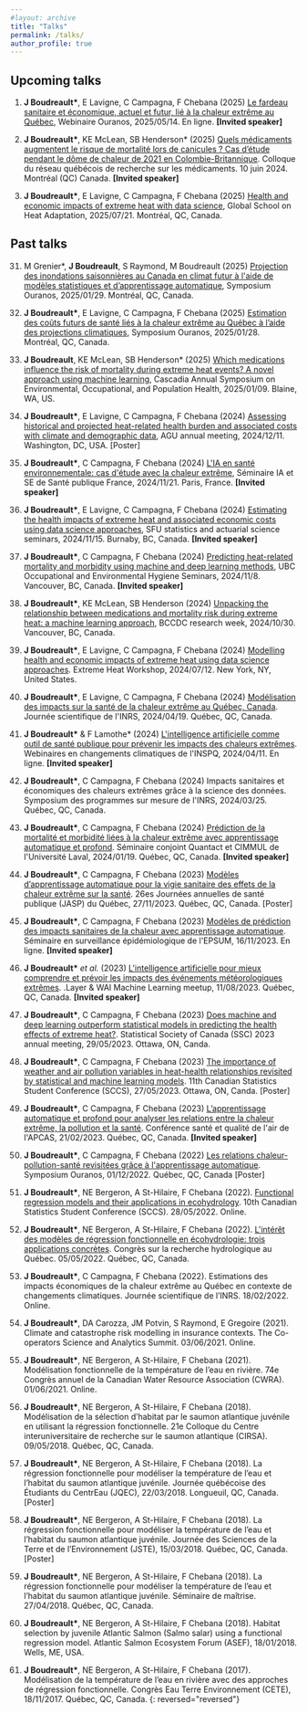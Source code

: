 ```yaml
---
#layout: archive
title: "Talks"
permalink: /talks/
author_profile: true
---
```


Upcoming talks
-------------------

1. **J Boudreault\***, E Lavigne, C Campagna, F Chebana (2025) [Le fardeau sanitaire et économique, actuel et futur, lié à la chaleur extrême au Québec](https://www.ouranos.ca/fr/webinaires), Webinaire Ouranos, 2025/05/14. En ligne. **[Invited speaker]**

1. **J Boudreault\***, KE McLean, SB Henderson\* (2025) [Quels médicaments augmentent le risque de mortalité lors de canicules ? Cas d’étude pendant le dôme de chaleur de 2021 en Colombie-Britannique](https://www.rqrm.ca/2025/01/31/14e-edition-du-colloque-annuel-du-rqrm/). Colloque du réseau québécois de recherche sur les médicaments. 10 juin 2024. Montréal (QC) Canada.  **[Invited speaker]**

2. **J Boudreault\***, E Lavigne, C Campagna, F Chebana (2025) [Health and economic impacts of extreme heat with data science](https://icm-mhi.org/centre-de-recherche/global-school-on-heat-adaptation/), Global School on Heat Adaptation, 2025/07/21. Montréal, QC, Canada.


Past talks
-------------------

31. M Grenier\*, **J Boudreault**, S Raymond, M Boudreault (2025) [Projection des inondations saisonnières au Canada en climat futur à l'aide de modèles statistiques et d’apprentissage automatique](https://www.ouranos.ca/fr/symposium/programmation-jour2/session19-intelligence-artificielle-changements-climatiques), Symposium Ouranos, 2025/01/29.  Montréal, QC, Canada. 

30. **J Boudreault\***, E Lavigne, C Campagna, F Chebana (2025) [Estimation des coûts futurs de santé liés à la chaleur extrême au Québec à l’aide des projections climatiques](https://www.ouranos.ca/fr/symposium/programmation-jour1/session4-couts-climat-changeant), Symposium Ouranos, 2025/01/28.  Montréal, QC, Canada. 

29. **J Boudreault**, KE McLean, SB Henderson\* (2025) [Which medications influence the risk of mortality during extreme heat events? A novel approach using machine learning](https://oshce.uw.edu/pages/cascadia-2025-annual-symposium-environmental-occupational-and-population-health), Cascadia Annual Symposium on Environmental, Occupational, and Population Health, 2025/01/09. Blaine, WA, US. 


28. **J Boudreault\***, E Lavigne, C Campagna, F Chebana (2024) [Assessing historical and projected heat-related health burden and associated costs with climate and demographic data](https://www.agu.org/annual-meeting), AGU annual meeting, 2024/12/11. Washington, DC, USA. [Poster]

27. **J Boudreault\***, C Campagna, F Chebana (2024) [L'IA en santé environnementale: cas d'étude avec la chaleur extrême](https://www.santepubliquefrance.fr/a-propos/evenements/l-intelligence-artificielle-en-sante-environnement-au-dela-de-la-boite-noire-applications-perspectives-et-enjeux), Séminaire IA et SE de Santé publique France, 2024/11/21. Paris, France. **[Invited speaker]**

26. **J Boudreault\***, E Lavigne, C Campagna, F Chebana (2024) [Estimating the health impacts of extreme heat and associated economic costs using data science approaches](https://www.sfu.ca/stat-actsci/research/seminars/24-25Seminars/jeremie-boudreault.html), SFU statistics and actuarial science seminars, 2024/11/15. Burnaby, BC, Canada. **[Invited speaker]**

25. **J Boudreault\***, C Campagna, F Chebana (2024) [Predicting heat-related mortality and morbidity using machine and deep learning methods](https://spph.ubc.ca/programs/msc-oeh/oeh-seminars/), UBC Occupational and Environmental Hygiene Seminars, 2024/11/8. Vancouver, BC, Canada. **[Invited speaker]**

24. **J Boudreault\***, KE McLean, SB Henderson (2024) [Unpacking the relationship between medications and mortality risk during extreme heat: a machine learning approach](http://www.bccdc.ca/our-research), BCCDC research week, 2024/10/30. Vancouver, BC, Canada. 

23. **J Boudreault\***, E Lavigne, C Campagna, F Chebana (2024) [Modelling health and economic impacts of extreme heat using data science approaches](https://www.climate.columbia.edu/extreme-heat-workshop). Extreme Heat Workshop, 2024/07/12. New York, NY, United States.

22. **J Boudreault\***, E Lavigne, C Campagna, F Chebana (2024) [Modélisation des impacts sur la santé de la chaleur extrême au Québec, Canada](https://inrs.ca/linrs/salle-de-nouvelles/evenements/journees-scientifiques-de-linrs-2024/#:~:text=La%204e%20%C3%A9dition%20de%20la,au%20Centre%20Eau%20Terre%20Environnement.). Journée scientifique de l'INRS, 2024/04/19. Québec, QC, Canada.

21. **J Boudreault\*** & F Lamothe\* (2024) [L'intelligence artificielle comme outil de santé publique pour prévenir les impacts des chaleurs extrêmes](https://campusvirtuel.inspq.qc.ca/course/view.php?id=175). Webinaires en changements climatiques de l'INSPQ, 2024/04/11. En ligne. **[Invited speaker]**

20. **J Boudreault\***, C Campagna, F Chebana (2024) Impacts sanitaires et économiques des chaleurs extrêmes grâce à la science des données. Symposium des programmes sur mesure de l'INRS, 2024/03/25. Québec, QC, Canada.

19. **J Boudreault\***, C Campagna, F Chebana (2024) [Prédiction de la mortalité et morbidité liées à la chaleur extrême avec apprentissage automatique et profond](https://cimmul.fsg.ulaval.ca/event/seminaire-du-cimmul-quantact-jeremie-boudreault/). Séminaire conjoint Quantact et CIMMUL de l'Université Laval, 2024/01/19. Québec, QC, Canada. **[Invited speaker]**

18. **J Boudreault\***, C Campagna, F Chebana (2023) [Modèles d’apprentissage automatique pour la vigie sanitaire des effets de la chaleur extrême sur la santé](https://www.inspq.qc.ca/jasp/communications-affichees). 26es Journées annuelles de santé publique (JASP) du Québec, 27/11/2023. Québec, QC, Canada. [Poster]

17. **J Boudreault\***, C Campagna, F Chebana (2023) [Modèles de prédiction des impacts sanitaires de la chaleur avec apprentissage automatique](https://espum.umontreal.ca/lespum/evenements/evenement/news/eventDetail/Event/modeles-de-prediction-des-impacts-sanitaires-de-la-chaleur-avec-apprentissage-automatique-1/). Séminaire en surveillance épidémiologique de l'EPSUM, 16/11/2023. En ligne. **[Invited speaker]**

16.  **J Boudreault\*** *et al.* (2023) [L'intelligence artificielle pour mieux comprendre et prévoir les impacts des événements météorologiques extrêmes](https://iid.ulaval.ca/evenements/reseautage-wai-layer-meetup-quebec/). .Layer & WAI Machine Learning meetup, 11/08/2023. Québec, QC, Canada. **[Invited speaker]**

15. **J Boudreault\***, C Campagna, F Chebana (2023) [Does machine and deep learning outperform statistical models in predicting the health effects of extreme heat?](https://ssc.ca/en/meetings/annual/2023-ssc-annual-meeting-ottawa). Statistical Society of Canada (SSC) 2023 annual meeting, 29/05/2023. Ottawa, ON, Canda.

14. **J Boudreault\***, C Campagna, F Chebana (2023) [The importance of weather and air pollution variables in heat-health relationships revisited by statistical and machine learning models](https://ssc.ca/en/meetings/annual/2023-ssc-annual-meeting-ottawa/eleventh-annual-canadian-statistics-student-0). 11th Canadian Statistics Student Conference (SCCS), 27/05/2023. Ottawa, ON, Canda. [Poster]

13. **J Boudreault\***, C Campagna, F Chebana (2023) [L’apprentissage automatique et profond pour analyser les relations entre la chaleur extrême, la pollution et la santé](https://www.apcas.qc.ca/conference/sante-et-qualite-de-lair-enjeu-de-societe-majeur-21-fevrier-2023/). Conférence santé et qualité de l'air de l'APCAS, 21/02/2023. Québec, QC, Canada. **[Invited speaker]**

12. **J Boudreault\***, C Campagna, F Chebana (2022) [Les relations chaleur-pollution-santé revisitées grâce à l'apprentissage automatique](https://www.ouranos.ca/sites/default/files/2022-11/cc-symposium-2022-resumes-affiches_2.pdf). Symposium Ouranos, 01/12/2022. Québec, QC, Canada [Poster]


11. **J Boudreault\***, NE Bergeron, A St-Hilaire, F Chebana (2022). [Functional regression models and their applications in ecohydrology](https://ssc.ca/en/meetings/annual/2022-annual-meeting/student-conference). 10th Canadian Statistics Student Conference (SCCS). 28/05/2022. Online.

10. **J Boudreault\***, NE Bergeron, A St-Hilaire, F Chebana (2022). [L'intérêt des modèles de régression fonctionnelle en écohydrologie: trois applications concrètes](https://event.fourwaves.com/fr/rhq22/horaire?date=2022-05-05). Congrès sur la recherche hydrologique au Québec. 05/05/2022. Québec, QC, Canada.

9. **J Boudreault\***, C Campagna, F Chebana (2022). Estimations des impacts économiques de la chaleur extrême au Québec en contexte de changements climatiques. Journée scientifique de l’INRS. 18/02/2022. Online.

8. **J Boudreault\***, DA Carozza, JM Potvin, S Raymond, E Gregoire (2021). Climate and catastrophe risk modelling in insurance contexts. The Co-operators Science and Analytics Summit. 03/06/2021. Online.

7. **J Boudreault\***, NE Bergeron, A St-Hilaire, F Chebana (2021). Modélisation fonctionnelle de la température de l’eau en rivière. 74e Congrès annuel de la Canadian Water Resource Association (CWRA). 01/06/2021. Online.

6. **J Boudreault\***, NE Bergeron, A St-Hilaire, F Chebana (2018). Modélisation de la sélection d’habitat par le saumon atlantique juvénile en utilisant la régression fonctionnelle. 21e Colloque du Centre interuniversitaire de recherche sur le saumon atlantique (CIRSA). 09/05/2018. Québec, QC, Canada.

5. **J Boudreault\***, NE Bergeron, A St-Hilaire, F Chebana (2018). La régression fonctionnelle pour modéliser la température de l’eau et l’habitat du saumon atlantique juvénile. Journée québécoise des Étudiants du CentrEau (JQEC), 22/03/2018. Longueuil, QC, Canada. [Poster]

4. **J Boudreault\***, NE Bergeron, A St-Hilaire, F Chebana (2018). La régression fonctionnelle pour modéliser la température de l’eau et l’habitat du saumon atlantique juvénile. Journée des Sciences de la Terre et de l’Environnement (JSTE), 15/03/2018. Québec, QC, Canada. [Poster]

3. **J Boudreault\***, NE Bergeron, A St-Hilaire, F Chebana (2018). La régression fonctionnelle pour modéliser la température de l’eau et l’habitat du saumon atlantique juvénile. Séminaire de maîtrise. 27/04/2018. Québec, QC, Canada.

2. **J Boudreault\***, NE Bergeron, A St-Hilaire, F Chebana (2018). Habitat selection by juvenile Atlantic Salmon (Salmo salar) using a functional regression model. Atlantic Salmon Ecosystem Forum (ASEF), 18/01/2018. Wells, ME, USA.

1. **J Boudreault\***, NE Bergeron, A St-Hilaire, F Chebana (2017). Modélisation de la température de l’eau en rivière avec des approches de régression fonctionnelle. Congrès Eau Terre Environnement (CETE), 18/11/2017. Québec, QC, Canada.
{: reversed="reversed"}